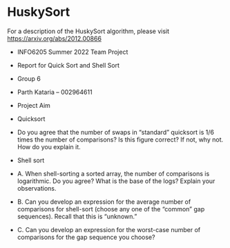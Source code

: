 # HuskySort

For a description of the HuskySort algorithm, please visit https://arxiv.org/abs/2012.00866

- INFO6205 Summer 2022 Team Project 
- Report for Quick Sort and Shell Sort
- Group 6
- Parth Kataria – 002964611

- Project Aim

- Quicksort
- Do you agree that the number of swaps in “standard” quicksort is 1/6 times the number of comparisons? Is this figure correct? If not, why not. How do you explain it.

- Shell sort
- A. When shell-sorting a sorted array, the number of comparisons is logarithmic. Do you agree? What is the base of the logs? Explain your observations.
- B. Can you develop an expression for the average number of comparisons for shell-sort (choose any one of the “common” gap sequences). Recall that this is “unknown.”
- C. Can you develop an expression for the worst-case number of comparisons for the gap sequence you choose?
